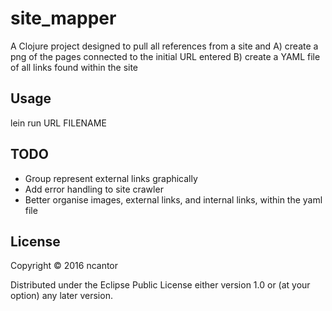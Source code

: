 # site_mapper

A Clojure project designed to pull all references from a site and
  A) create a png of the pages connected to the initial URL entered
  B) create a YAML file of all links found within the site

## Usage

lein run URL FILENAME

## TODO

- Group represent external links graphically
- Add error handling to site crawler
- Better organise images, external links, and internal links, within the yaml file

## License

Copyright © 2016 ncantor

Distributed under the Eclipse Public License either version 1.0 or (at
your option) any later version.
